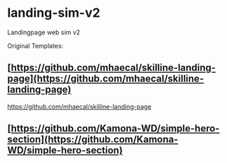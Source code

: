 # landing-sim-v2
Landingpage web sim v2


Original Templates:
## [https://github.com/mhaecal/skilline-landing-page](https://github.com/mhaecal/skilline-landing-page)
https://github.com/mhaecal/skilline-landing-page
## [https://github.com/Kamona-WD/simple-hero-section](https://github.com/Kamona-WD/simple-hero-section)
